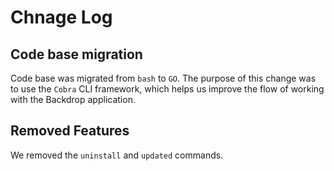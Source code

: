 # Chnage Log

## Code base migration
Code base was migrated from `bash` to `GO`. The purpose of this change was to use the `Cobra` CLI framework, which helps us improve the flow of working with the Backdrop application.

## Removed Features
We removed the `uninstall` and `updated` commands.
